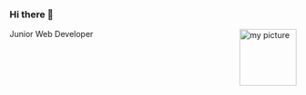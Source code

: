 ### Hi there 👋

<img id=avatar align="right" height="100" width="100" alt="my picture"
	title="my picture" border-radius="50%" src="https://www.cultureweb.dev/static/media/me.jpg">
Junior Web Developer


<!--
**cultureweb/cultureweb** is a ✨ _special_ ✨ repository because its `README.md` (this file) appears on your GitHub profile.

Here are some ideas to get you started:

- 🔭 I’m currently working on ...
- 🌱 I’m currently learning ...
- 👯 I’m looking to collaborate on ...
- 🤔 I’m looking for help with ...
- 💬 Ask me about ...
- 📫 How to reach me: ...
- 😄 Pronouns: ...
- ⚡ Fun fact: ...
-->
